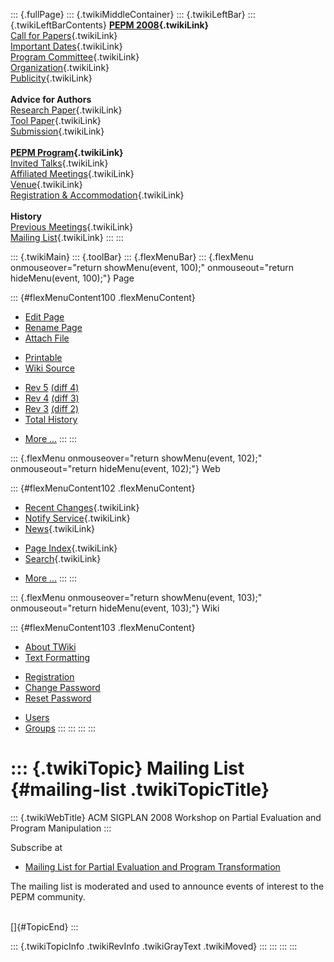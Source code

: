 ::: {.fullPage}
::: {.twikiMiddleContainer}
::: {.twikiLeftBar}
::: {.twikiLeftBarContents}
**[PEPM 2008](WebHome){.twikiLink}**\
[Call for Papers](CallForPapers){.twikiLink}\
[Important Dates](ImportantDates){.twikiLink}\
[Program Committee](ProgramCommittee){.twikiLink}\
[Organization](ConferenceOrganization){.twikiLink}\
[Publicity](PEPMPublicity){.twikiLink}\
\
**Advice for Authors**\
[Research Paper](ResearchPaperAdvice){.twikiLink}\
[Tool Paper](ToolPaperAdvice){.twikiLink}\
[Submission](PaperSubmission){.twikiLink}\
\
**[PEPM Program](PEPMProgram){.twikiLink}**\
[Invited Talks](InvitedTalks){.twikiLink}\
[Affiliated Meetings](AffiliatedMeetings){.twikiLink}\
[Venue](WorkshopVenue){.twikiLink}\
[Registration & Accommodation](RegistrationAndAccomodation){.twikiLink}\
\
**History**\
[Previous Meetings](PreviousMeetings){.twikiLink}\
[Mailing List](PEPMNews){.twikiLink}
:::
:::

::: {.twikiMain}
::: {.toolBar}
::: {.flexMenuBar}
::: {.flexMenu onmouseover="return showMenu(event, 100);" onmouseout="return hideMenu(event, 100);"}
Page

::: {#flexMenuContent100 .flexMenuContent}
-   [Edit
    Page](http://www.program-transformation.org/edit/PEPM08/PEPMNews?t=1536827654)
-   [Rename
    Page](http://www.program-transformation.org/rename/PEPM08/PEPMNews)
-   [Attach
    File](http://www.program-transformation.org/attach/PEPM08/PEPMNews)

<!-- -->

-   [Printable](http://www.program-transformation.org/view/PEPM08/PEPMNews?skin=print.pattern)
-   [Wiki
    Source](http://www.program-transformation.org/view/PEPM08/PEPMNews?skin=text&raw=on&contenttype=text/plain)

<!-- -->

-   [Rev
    5](http://www.program-transformation.org/view/PEPM08/PEPMNews?rev=1.5)
    [(diff 4)](http://www.program-transformation.org/rdiff/PEPM08/PEPMNews?rev1=1.5&rev2=1.4)
-   [Rev
    4](http://www.program-transformation.org/view/PEPM08/PEPMNews?rev=1.4)
    [(diff 3)](http://www.program-transformation.org/rdiff/PEPM08/PEPMNews?rev1=1.4&rev2=1.3)
-   [Rev
    3](http://www.program-transformation.org/view/PEPM08/PEPMNews?rev=1.3)
    [(diff 2)](http://www.program-transformation.org/rdiff/PEPM08/PEPMNews?rev1=1.3&rev2=1.2)
-   [Total
    History](http://www.program-transformation.org/rdiff/PEPM08/PEPMNews)

<!-- -->

-   [More
    \...](http://www.program-transformation.org/oops/PEPM08/PEPMNews?template=oopsmore&param1=1.5&param2=1.5)
:::
:::

::: {.flexMenu onmouseover="return showMenu(event, 102);" onmouseout="return hideMenu(event, 102);"}
Web

::: {#flexMenuContent102 .flexMenuContent}
-   [Recent Changes](WebChanges){.twikiLink}
-   [Notify Service](WebNotify){.twikiLink}
-   [News](WebNews){.twikiLink}

<!-- -->

-   [Page Index](WebIndex){.twikiLink}
-   [Search](WebSearch){.twikiLink}

<!-- -->

-   [More
    \...](http://www.program-transformation.org/oops/PEPM08/PEPMNews?template=oopsmore&param1=1.5&param2=1.5)
:::
:::

::: {.flexMenu onmouseover="return showMenu(event, 103);" onmouseout="return hideMenu(event, 103);"}
Wiki

::: {#flexMenuContent103 .flexMenuContent}
-   [About
    TWiki](http://www.program-transformation.org/view/TWiki/WebHome)
-   [Text
    Formatting](http://www.program-transformation.org/view/TWiki/TextFormattingRules)

<!-- -->

-   [Registration](http://www.program-transformation.org/view/TWiki/TWikiRegistration)
-   [Change
    Password](http://www.program-transformation.org/view/TWiki/ChangePassword)
-   [Reset
    Password](http://www.program-transformation.org/view/TWiki/ResetPassword)

<!-- -->

-   [Users](http://www.program-transformation.org/view/Main/TWikiUsers)
-   [Groups](http://www.program-transformation.org/view/Main/TWikiGroups)
:::
:::
:::
:::

::: {.twikiTopic}
Mailing List {#mailing-list .twikiTopicTitle}
============

::: {.twikiWebTitle}
ACM SIGPLAN 2008 Workshop on Partial Evaluation and Program Manipulation
:::

Subscribe at

-   [Mailing List for Partial Evaluation and Program
    Transformation](http://www.kb.ecei.tohoku.ac.jp/mailman/listinfo/pept)

The mailing list is moderated and used to announce events of interest to
the PEPM community.

\
[]{#TopicEnd}
:::

::: {.twikiTopicInfo .twikiRevInfo .twikiGrayText .twikiMoved}
:::
:::
:::
:::
